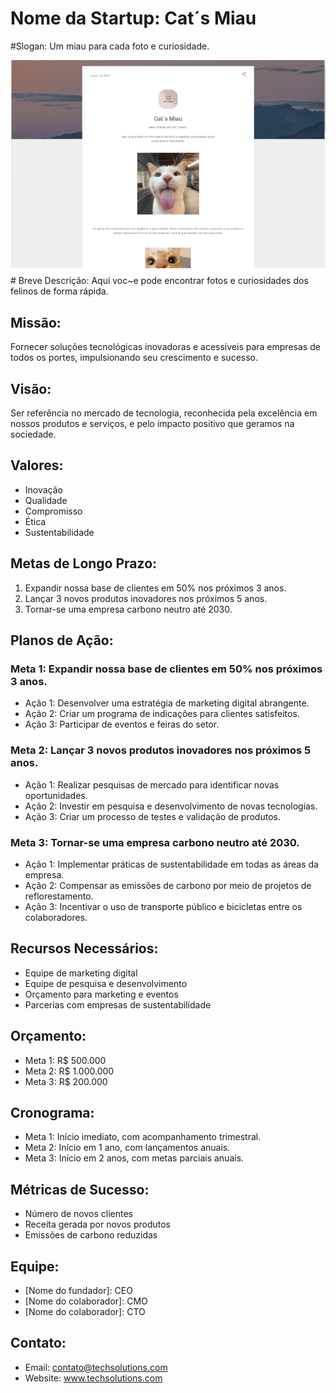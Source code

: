 # Nome da Startup: Cat´s Miau
#Slogan: Um miau para cada foto e curiosidade.

<img src="gatin.png">
# Breve Descrição: Aqui voc~e pode encontrar fotos e curiosidades dos felinos de forma rápida.

## Missão:

Fornecer soluções tecnológicas inovadoras e acessíveis para empresas de todos os portes, impulsionando seu crescimento e sucesso.

## Visão:

Ser referência no mercado de tecnologia, reconhecida pela excelência em nossos produtos e serviços, e pelo impacto positivo que geramos na sociedade.

## Valores:

* Inovação
* Qualidade
* Compromisso
* Ética
* Sustentabilidade

## Metas de Longo Prazo:

1.  Expandir nossa base de clientes em 50% nos próximos 3 anos.
2.  Lançar 3 novos produtos inovadores nos próximos 5 anos.
3.  Tornar-se uma empresa carbono neutro até 2030.

## Planos de Ação:

### Meta 1: Expandir nossa base de clientes em 50% nos próximos 3 anos.

* Ação 1: Desenvolver uma estratégia de marketing digital abrangente.
* Ação 2: Criar um programa de indicações para clientes satisfeitos.
* Ação 3: Participar de eventos e feiras do setor.

### Meta 2: Lançar 3 novos produtos inovadores nos próximos 5 anos.

* Ação 1: Realizar pesquisas de mercado para identificar novas oportunidades.
* Ação 2: Investir em pesquisa e desenvolvimento de novas tecnologias.
* Ação 3: Criar um processo de testes e validação de produtos.

### Meta 3: Tornar-se uma empresa carbono neutro até 2030.

* Ação 1: Implementar práticas de sustentabilidade em todas as áreas da empresa.
* Ação 2: Compensar as emissões de carbono por meio de projetos de reflorestamento.
* Ação 3: Incentivar o uso de transporte público e bicicletas entre os colaboradores.

## Recursos Necessários:

* Equipe de marketing digital
* Equipe de pesquisa e desenvolvimento
* Orçamento para marketing e eventos
* Parcerias com empresas de sustentabilidade

## Orçamento:

* Meta 1: R$ 500.000
* Meta 2: R$ 1.000.000
* Meta 3: R$ 200.000

## Cronograma:

* Meta 1: Início imediato, com acompanhamento trimestral.
* Meta 2: Início em 1 ano, com lançamentos anuais.
* Meta 3: Início em 2 anos, com metas parciais anuais.

## Métricas de Sucesso:

* Número de novos clientes
* Receita gerada por novos produtos
* Emissões de carbono reduzidas

## Equipe:

* \[Nome do fundador]: CEO
* \[Nome do colaborador]: CMO
* \[Nome do colaborador]: CTO

## Contato:

* Email: contato@techsolutions.com
* Website: www.techsolutions.com
